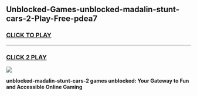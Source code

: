 
## Unblocked-Games-unblocked-madalin-stunt-cars-2-Play-Free-pdea7
<h3>
<a href="https://premium76.site?title=unblocked-madalin-stunt-cars-2&ref=10A">CLICK TO PLAY</a></h3>
<hr>

<h3>
<a href="https://premium76.site?title=unblocked-madalin-stunt-cars-2&ref=10A">CLICK 2 PLAY</a>
  
</h3>

<a href="https://premium76.site?title=unblocked-madalin-stunt-cars-2&ref=10A"><img src="https://clearcache.store/games.png"></a>


**unblocked-madalin-stunt-cars-2 games unblocked: Your Gateway to Fun and Accessible Online Gaming**
